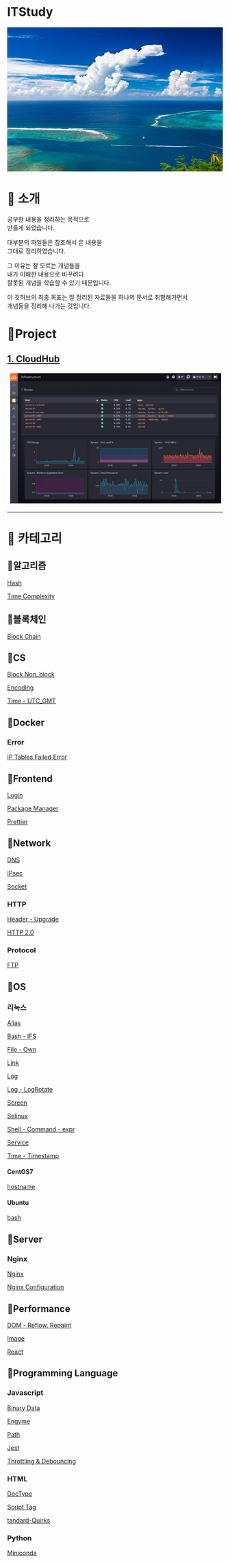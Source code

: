 # ITStudy
![sea](./sea.jpg)


# 📣 소개
공부한 내용을 정리하는 목적으로  
만들게 되었습니다.

대부분의 파일들은 
참조해서 온 내용을   
그대로 정리하였습니다.

그 이유는 잘 모르는 개념들을   
내가 이해한 내용으로 바꾸려다  
잘못된 개념을 학습할 수 있기 때문입니다.

이 깃허브의 최종 목표는
잘 정리된 자료들을 하나의 문서로 취합해가면서  
개념들을 정리해 나가는 것입니다.



# 📌Project


## [1. CloudHub](https://github.com/jaegeunha94/ITStudy/tree/main/Project/CloudHub)
![cloudhubb](./cloudhubb.PNG)




---

# 🔎 카테고리
## 🔖알고리즘
[Hash](https://github.com/jaegeunha94/ITStudy/tree/main/Algorithm/Hash)  

[Time Complexity](https://github.com/jaegeunha94/ITStudy/tree/main/Algorithm/Time%20Complexity)


## 🔖블록체인
[Block Chain](https://github.com/jaegeunha94/ITStudy/tree/main/BlockChain)


## 🔖CS
[Block Non_block](https://github.com/jaegeunha94/ITStudy/tree/main/CS/Block_NonBlock)

[Encoding](https://github.com/jaegeunha94/ITStudy/tree/main/CS/Encoding)

[Time - UTC_GMT](https://github.com/jaegeunha94/ITStudy/tree/main/CS/Time/UTC-GMT)

## 🔖Docker
### Error
[IP Tables Failed Error](https://github.com/jaegeunha94/ITStudy/tree/main/Docker/Error/IPTables_Failed)


## 🔖Frontend
[Login](https://github.com/jaegeunha94/ITStudy/tree/main/Frontend/Login)

[Package Manager](https://github.com/jaegeunha94/ITStudy/tree/main/Frontend/PackageManager)

[Prettier](https://github.com/jaegeunha94/ITStudy/tree/main/Frontend/Code_Formatter/Prettier)

## 🔖Network
[DNS](https://github.com/jaegeunha94/ITStudy/tree/main/Network/DNS)

[IPsec](https://github.com/jaegeunha94/ITStudy/tree/main/Network/Security/IPsec)

[Socket](https://github.com/jaegeunha94/ITStudy/tree/main/Network/Socket)

### HTTP
[Header - Upgrade](https://github.com/jaegeunha94/ITStudy/tree/090b4963b29b49c1f2d1f5e2f2ec6184d2cacb20/Network/HTTP/Header/Upgrade)

[HTTP 2.0](https://github.com/jaegeunha94/ITStudy/tree/main/Network/HTTP/HTTP2.0)

### Protocol
[FTP](https://github.com/jaegeunha94/ITStudy/tree/main/Network/Protocol/FTP)

## 🔖OS
### 리눅스
[Alias](https://github.com/jaegeunha94/ITStudy/tree/main/OS/Linux/Alias)

[Bash - IFS](https://github.com/jaegeunha94/ITStudy/tree/main/OS/Linux/Bash/IFS)

[File - Own](https://github.com/jaegeunha94/ITStudy/tree/main/OS/Linux/File/Own)

[Link](https://github.com/jaegeunha94/ITStudy/tree/main/OS/Linux/Link)

[Log](https://github.com/jaegeunha94/ITStudy/tree/main/OS/Linux/Log)

[Log - LogRotate](https://github.com/jaegeunha94/ITStudy/tree/main/OS/Linux/Log/Logrotate)

[Screen](https://github.com/jaegeunha94/ITStudy/tree/main/OS/Linux/Screen)

[Selinux](https://github.com/jaegeunha94/ITStudy/blob/main/OS/Linux/Selinux/README.md)

[Shell - Command - expr](https://github.com/jaegeunha94/ITStudy/tree/main/OS/Linux/Shell/Command/expr)

[Service](https://github.com/jaegeunha94/ITStudy/tree/main/OS/Linux/Service)

[Time - Timestamp](https://github.com/jaegeunha94/ITStudy/tree/main/OS/Linux/Time/Timestamp)

#### CentOS7
[hostname](https://github.com/jaegeunha94/ITStudy/tree/main/OS/Linux/CentOS7/hostname)

#### Ubuntu
[bash](https://github.com/jaegeunha94/ITStudy/tree/main/OS/Linux/Ubuntu/Bash)

## 🔖Server
### Nginx
[Nginx](https://github.com/jaegeunha94/ITStudy/tree/main/Server/Nginx)

[Nginx Configuration](https://github.com/jaegeunha94/ITStudy/tree/main/Server/Nginx/Configuration)


## 🔖Performance
[DOM - Reflow, Repaint](https://github.com/jaegeunha94/ITStudy/tree/main/Performance/DOM/Reflow_Repaint)

[Image](https://github.com/jaegeunha94/ITStudy/tree/main/Performance/Image)

[React](https://github.com/jaegeunha94/ITStudy/tree/main/Performance/React)

## 🔖Programming Language
### Javascript
[Binary Data](https://github.com/jaegeunha94/ITStudy/tree/main/ProgrammingLanguage/Javascript/BinaryData)

[Engyme](https://github.com/jaegeunha94/ITStudy/tree/main/ProgrammingLanguage/Javascript/Jest/Engyme)

[Path](https://github.com/jaegeunha94/ITStudy/tree/main/ProgrammingLanguage/Javascript/Path)

[Jest](https://github.com/jaegeunha94/ITStudy/tree/main/ProgrammingLanguage/Javascript/Jest)

[Throttling & Debouncing](https://github.com/jaegeunha94/ITStudy/tree/d3dc5e6d74de5094b3df649fd91d8ff5b07d29f0/ProgrammingLanguage/Javascript/Throttling_Debouncing)

### HTML
[DocType](https://github.com/jaegeunha94/ITStudy/tree/main/ProgrammingLanguage/HTML/Doctype)

[Script Tag](https://github.com/jaegeunha94/ITStudy/tree/main/ProgrammingLanguage/HTML/Script-Tag)

[tandard-Quirks](https://github.com/jaegeunha94/ITStudy/tree/main/ProgrammingLanguage/HTML/Standard-Quirks)

### Python
[Miniconda](https://github.com/jaegeunha94/ITStudy/tree/main/ProgrammingLanguage/Python/Miniconda)

